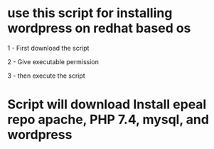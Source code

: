 
# use this script for installing wordpress on redhat based os 

1 - First download the script 

2 - Give executable permission

3 - then execute the script


# Script will download Install epeal repo apache, PHP 7.4, mysql, and wordpress
